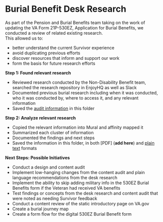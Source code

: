 # Burial Benefit Desk Research   

As part of the Pension and Burial Benefits team taking on the work of updating the VA Form 21P-530EZ, Application for Burial Benefits, we conducted a review of related existing research.   
This allowed us to:   
- better understand the current Survivor experience
- avoid duplicating previous efforts
- discover resources that inform and support our work
- form the basis for future research efforts

**Step 1: Found relevant research**   
- Reviewed research conducted by the Non-Disability Benefit team, searched the research repository in EnjoyHQ as well as Slack
- Documented previous burial research including when it was conducted, who it was conducted by, where to access it, and any relevant information
- Saved the [audit information](https://github.com/department-of-veterans-affairs/va.gov-team/blob/master/products/burials-memorials/Desk%20Research/Burial%20Benefit%20Desk%20Research%20Audit%20Findings.md) in this folder
  
**Step 2: Analyze relevant research**   
- Copied the relevant information into Mural and affinity mapped it
- Summarized each cluster of information
- Documented the findings and next steps
- Saved the information in this folder, in both [PDF] (**add here**) and [plain text](https://github.com/department-of-veterans-affairs/va.gov-team/blob/master/products/burials-memorials/Desk%20Research/Burial%20Benefit%20Desk%20Research%20Findings%20Presentation_plain%20text.md) formats

**Next Steps: Possible Initiatives**   
- Conduct a design and content audit
- Implement low-hanging changes from the content audit and plain language recommendations from the desk research
- Implement the ability to skip adding military info in the 530EZ Burial Benefits form if the Veteran had received VA benefits
- Test findings or concepts from the desk research and content audit that were noted as needing Survivor feedback
- Conduct a content review of the static introductory page on VA.gov
- Create a burial journey map
- Create a form flow for the digital 530EZ Burial Benefit form

